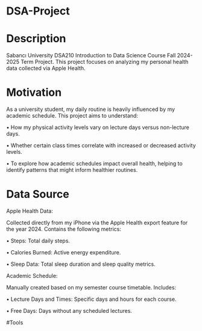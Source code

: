 # DSA-Project
# Description
Sabancı University DSA210 Introduction to Data Science Course Fall 2024-2025 Term Project. This project focuses on analyzing my personal health data collected via Apple Health.
# Motivation
As a university student, my daily routine is heavily influenced by my academic schedule.
This project aims to understand:
	
 •	How my physical activity levels vary on lecture days versus non-lecture days.
	
 •	Whether certain class times correlate with increased or decreased activity levels.
 
 • 	To explore how academic schedules impact overall health, helping to identify patterns that might inform healthier routines.
# Data Source
Apple Health Data:

Collected directly from my iPhone via the Apple Health export feature for the year 2024.
Contains the following metrics:
	
 •	Steps: Total daily steps.

 •	Calories Burned: Active energy expenditure.

 •	Sleep Data: Total sleep duration and sleep quality metrics.

Academic Schedule:

Manually created based on my semester course timetable.
Includes:
	
 •	Lecture Days and Times: Specific days and hours for each course.
	
 •	Free Days: Days without any scheduled lectures.

#Tools
